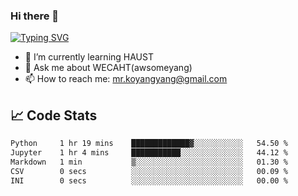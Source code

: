 ### Hi there 👋

[![Typing SVG](https://readme-typing-svg.herokuapp.com?color=%23F78A63&lines=Here+are+some+ideas+to+get+you+started%3A)](https://git.io/typing-svg)

- 🌱 I’m currently learning HAUST
- 💬 Ask me about WECAHT(awsomeyang)
- 📫 How to reach me: mr.koyangyang@gmail.com

## &#x1f4c8; Code Stats
<!--START_SECTION:waka-->

```txt
Python     1 hr 19 mins    █████████████▓░░░░░░░░░░░   54.50 %
Jupyter    1 hr 4 mins     ███████████░░░░░░░░░░░░░░   44.12 %
Markdown   1 min           ▒░░░░░░░░░░░░░░░░░░░░░░░░   01.30 %
CSV        0 secs          ░░░░░░░░░░░░░░░░░░░░░░░░░   00.09 %
INI        0 secs          ░░░░░░░░░░░░░░░░░░░░░░░░░   00.00 %
```

<!--END_SECTION:waka-->